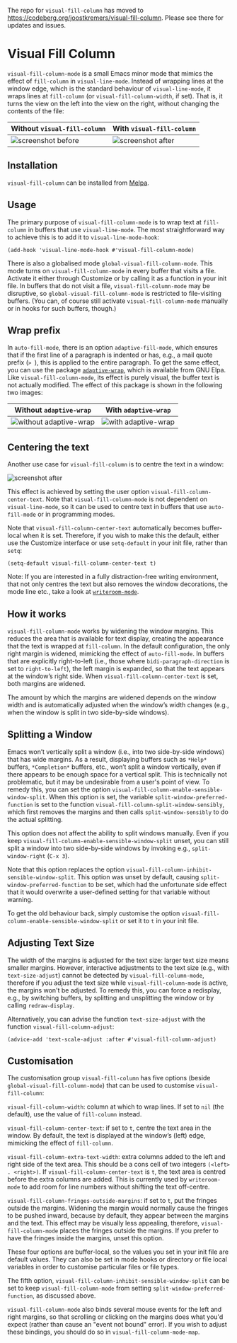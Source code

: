 The repo for `visual-fill-column` has moved to <https://codeberg.org/joostkremers/visual-fill-column>. Please see there for updates and issues.

# Visual Fill Column #

`visual-fill-column-mode` is a small Emacs minor mode that mimics the effect of `fill-column` in `visual-line-mode`. Instead of wrapping lines at the window edge, which is the standard behaviour of `visual-line-mode`, it wraps lines at `fill-column` (or `visual-fill-column-width`, if set).  That is, it turns the view on the left into the view on the right, without changing the contents of the file:

 Without `visual-fill-column`     | With `visual-fill-column`
--------------------------------- | -------------------------------
 ![screenshot before](before.png) | ![screenshot after](after.png)


## Installation ##

`visual-fill-column` can be installed from [Melpa](https://melpa.org/).


## Usage ##

The primary purpose of `visual-fill-column-mode` is to wrap text at `fill-column` in buffers that use `visual-line-mode`. The most straightforward way to achieve this is to add it to `visual-line-mode-hook`:

    (add-hook 'visual-line-mode-hook #'visual-fill-column-mode)

There is also a globalised mode `global-visual-fill-column-mode`. This mode turns on `visual-fill-column-mode` in every buffer that visits a file. Activate it either through Customize or by calling it as a function in your init file. In buffers that do not visit a file, `visual-fill-column-mode` may be disruptive, so `global-visual-fill-column-mode` is restricted to file-visiting buffers. (You can, of course still activate `visual-fill-column-mode` manually or in hooks for such buffers, though.)


## Wrap prefix ##

In `auto-fill-mode`, there is an option `adaptive-fill-mode`, which ensures that if the first line of a paragraph is indented or has, e.g., a mail quote prefix (`> `), this is applied to the entire paragraph. To get the same effect, you can use the package [`adaptive-wrap`](https://elpa.gnu.org/packages/adaptive-wrap.html), which is available from GNU Elpa. Like `visual-fill-column-mode`, its effect is purely visual, the buffer text is not actually modified. The effect of this package is shown in the following two images:

 Without `adaptive-wrap`     | With `adaptive-wrap`
--------------------------------- | -------------------------------
 ![without adaptive-wrap](no-adaptive-wrap.png) | ![with adaptive-wrap](adaptive-wrap.png)


## Centering the text ##

Another use case for `visual-fill-column` is to centre the text in a window:

![screenshot after](centred.png)

This effect is achieved by setting the user option `visual-fill-column-center-text`. Note that `visual-fill-column-mode` is not dependent on `visual-line-mode`, so it can be used to centre text in buffers that use `auto-fill-mode` or in programming modes.

Note that `visual-fill-column-center-text` automatically becomes buffer-local when it is set. Therefore, if you wish to make this the default, either use the Customize interface or use `setq-default` in your init file, rather than `setq`:

    (setq-default visual-fill-column-center-text t)

Note: If you are interested in a fully distraction-free writing environment, that not only centres the text but also removes the window decorations, the mode line etc., take a look at [`writeroom-mode`](https://github.com/joostkremers/writeroom-mode).


## How it works ##

`visual-fill-column-mode` works by widening the window margins. This reduces the area that is available for text display, creating the appearance that the text is wrapped at `fill-column`. In the default configuration, the only right margin is widened, mimicking the effect of `auto-fill-mode`. In buffers that are explicitly right-to-left (i.e., those where `bidi-paragraph-direction` is set to `right-to-left`), the left margin is expanded, so that the text appears at the window’s right side. When `visual-fill-column-center-text` is set, both margins are widened.

The amount by which the margins are widened depends on the window width and is automatically adjusted when the window’s width changes (e.g., when the window is split in two side-by-side windows).


## Splitting a Window ##

Emacs won’t vertically split a window (i.e., into two side-by-side windows) that has wide margins. As a result, displaying buffers such as `*Help*` buffers, `*Completion*` buffers, etc., won’t split a window vertically, even if there appears to be enough space for a vertical split. This is technically not problematic, but it may be undesirable from a user's point of view. To remedy this, you can set the option `visual-fill-column-enable-sensible-window-split`. When this option is set, the variable `split-window-preferred-function` is set to the function `visual-fill-column-split-window-sensibly`, which first removes the margins and then calls `split-window-sensibly` to do the actual splitting.

This option does not affect the ability to split windows manually. Even if you keep `visual-fill-column-enable-sensible-window-split` unset, you can still split a window into two side-by-side windows by invoking e.g., `split-window-right` (`C-x 3`).

Note that this option replaces the option `visual-fill-column-inhibit-sensible-window-split`. This option was unset by default, causing `split-window-preferred-function` to be set, which had the unfortunate side effect that it would overwrite a user-defined setting for that variable without warning.

To get the old behaviour back, simply customise the option `visual-fill-column-enable-sensible-window-split` or set it to `t` in your init file.


## Adjusting Text Size ##

The width of the margins is adjusted for the text size: larger text size means smaller margins. However, interactive adjustments to the text size (e.g., with `text-size-adjust`) cannot be detected by `visual-fill-column-mode`, therefore if you adjust the text size while `visual-fill-column-mode` is active, the margins won't be adjusted. To remedy this, you can force a redisplay, e.g., by switching buffers, by splitting and unsplitting the window or by calling `redraw-display`.

Alternatively, you can advise the function `text-size-adjust` with the function `visual-fill-column-adjust`:

    (advice-add 'text-scale-adjust :after #'visual-fill-column-adjust)


## Customisation ##

The customisation group `visual-fill-column` has five options (beside `global-visual-fill-column-mode`) that can be used to customise `visual-fill-column`:

`visual-fill-column-width`: column at which to wrap lines. If set to `nil` (the default), use the value of `fill-column` instead.

`visual-fill-column-center-text`: if set to `t`, centre the text area in the window. By default, the text is displayed at the window’s (left) edge, mimicking the effect of `fill-column`.

`visual-fill-column-extra-text-width`: extra columns added to the left and right side of the text area. This should be a cons cell of two integers `(<left> . <right>)`. If `visual-fill-column-center-text` is `t`, the text area is centred before the extra columns are added. This is currently used by `writeroom-mode` to add room for line numbers without shifting the text off-centre.

`visual-fill-column-fringes-outside-margins`: if set to `t`, put the fringes outside the margins. Widening the margin would normally cause the fringes to be pushed inward, because by default, they appear between the margins and the text. This effect may be visually less appealing, therefore, `visual-fill-column-mode` places the fringes outside the margins. If you prefer to have the fringes inside the margins, unset this option.

These four options are buffer-local, so the values you set in your init file are default values. They can also be set in mode hooks or directory or file local variables in order to customise particular files or file types.

The fifth option, `visual-fill-column-inhibit-sensible-window-split` can be set to keep `visual-fill-column-mode` from setting `split-window-preferred-function`, as discussed above.

`visual-fill-column-mode` also binds several mouse events for the left and right margins, so that scrolling or clicking on the margins does what you'd expect (rather than cause an "event not bound" error). If you wish to adjust these bindings, you should do so in `visual-fill-column-mode-map`.
